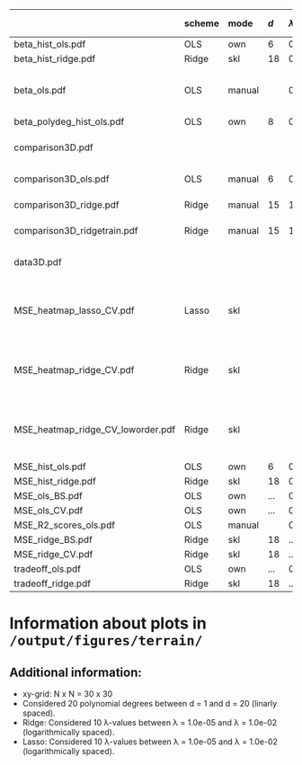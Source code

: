 |                                   | scheme   | mode   | $d$   | $\lambda$              | resampling (iter)   | mark                               |
|:----------------------------------|:---------|:-------|:------|:-----------------------|:--------------------|:-----------------------------------|
| beta_hist_ols.pdf                 | OLS      | own    | 6     | 0                      | BS (400)            |                                    |
| beta_hist_ridge.pdf               | Ridge    | skl    | 18    | 0.00012742749857031334 | BS (400)            |                                    |
| beta_ols.pdf                      | OLS      | manual |       | 0                      |                     | $β$'s grouped by order $d$         |
| beta_polydeg_hist_ols.pdf         | OLS      | own    | 8     | 0                      | BS (200)            |                                    |
| comparison3D.pdf                  |          |        |       |                        |                     | visualise x, y, z data             |
| comparison3D_ols.pdf              | OLS      | manual | 6     | 0                      |                     | prediction set                     |
| comparison3D_ridge.pdf            | Ridge    | manual | 15    | 1.08e-08               |                     | prediction set                     |
| comparison3D_ridgetrain.pdf       | Ridge    | manual | 15    | 1.08e-08               |                     | training set                       |
| data3D.pdf                        |          |        |       |                        |                     | visualise x, y, z data             |
| MSE_heatmap_lasso_CV.pdf          | Lasso    | skl    |       |                        | CV (10)             | 10 $λ$'s from 1.00e-05 to 1.00e-05 |
| MSE_heatmap_ridge_CV.pdf          | Ridge    | skl    |       |                        | CV (10)             | 12 $λ$'s from 1.00e-05 to 1.00e-05 |
| MSE_heatmap_ridge_CV_loworder.pdf | Ridge    | skl    |       |                        | CV (9)              | 60 $λ$'s from 1.00e-06 to 1.00e-06 |
| MSE_hist_ols.pdf                  | OLS      | own    | 6     | 0                      | BS (400)            |                                    |
| MSE_hist_ridge.pdf                | Ridge    | skl    | 18    | 0.00012742749857031334 | BS (400)            |                                    |
| MSE_ols_BS.pdf                    | OLS      | own    | ...   | 0                      | BS (400)            |                                    |
| MSE_ols_CV.pdf                    | OLS      | own    | ...   | 0                      | CV (...)            |                                    |
| MSE_R2_scores_ols.pdf             | OLS      | manual |       | 0                      |                     |                                    |
| MSE_ridge_BS.pdf                  | Ridge    | skl    | 18    | ...                    | BS (400)            |                                    |
| MSE_ridge_CV.pdf                  | Ridge    | skl    | 18    | ...                    | CV (...)            |                                    |
| tradeoff_ols.pdf                  | OLS      | own    | ...   | 0                      | BS (400)            |                                    |
| tradeoff_ridge.pdf                | Ridge    | skl    | 18    | ...                    | BS (400)            |                                    |


# Information about plots in `/output/figures/terrain/`


## Additional information:

* xy-grid: N x N = 30 x 30
* Considered 20 polynomial degrees between d = 1 and d = 20 (linarly spaced).
* Ridge: Considered 10 λ-values between λ = 1.0e-05 and λ = 1.0e-02 (logarithmically spaced).
* Lasso: Considered 10 λ-values between λ = 1.0e-05 and λ = 1.0e-02 (logarithmically spaced).
